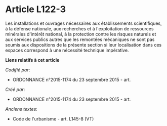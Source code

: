 # Article L122-3

Les installations et ouvrages nécessaires aux établissements scientifiques, à la défense nationale, aux recherches et à
l'exploitation de ressources minérales d'intérêt national, à la protection contre les risques naturels et aux services
publics autres que les remontées mécaniques ne sont pas soumis aux dispositions de la présente section si leur localisation
dans ces espaces correspond à une nécessité technique impérative.

**Liens relatifs à cet article**

_Codifié par_:

  - ORDONNANCE n°2015-1174 du 23 septembre 2015 - art.

_Créé par_:

  - ORDONNANCE n°2015-1174 du 23 septembre 2015 - art.

_Anciens textes_:

  - Code de l'urbanisme - art. L145-8 (VT)
